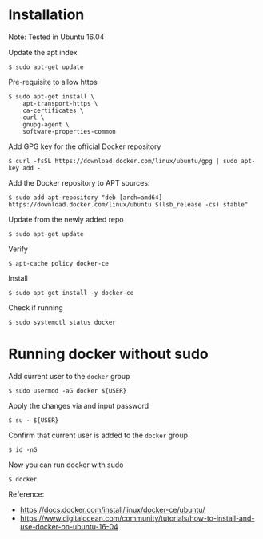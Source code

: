 # Installation
Note: Tested in Ubuntu 16.04

Update the apt index
```
$ sudo apt-get update
```

Pre-requisite to allow https
```
$ sudo apt-get install \
    apt-transport-https \
    ca-certificates \
    curl \
    gnupg-agent \
    software-properties-common
```

Add GPG key for the official Docker repository 
```
$ curl -fsSL https://download.docker.com/linux/ubuntu/gpg | sudo apt-key add -
```
Add the Docker repository to APT sources:
```
$ sudo add-apt-repository "deb [arch=amd64] https://download.docker.com/linux/ubuntu $(lsb_release -cs) stable"
```
Update from the newly added repo
```
$ sudo apt-get update
```
Verify
```
$ apt-cache policy docker-ce
```



Install
```
$ sudo apt-get install -y docker-ce
```

Check if running
```
$ sudo systemctl status docker
```


# Running docker without sudo
Add current user to the `docker` group
```
$ sudo usermod -aG docker ${USER}
```

Apply the changes via and input password
```
$ su - ${USER}
```

Confirm that current user is added to the `docker` group
```
$ id -nG
```

Now you can run docker with sudo
```
$ docker
```


Reference:
- https://docs.docker.com/install/linux/docker-ce/ubuntu/
- https://www.digitalocean.com/community/tutorials/how-to-install-and-use-docker-on-ubuntu-16-04
